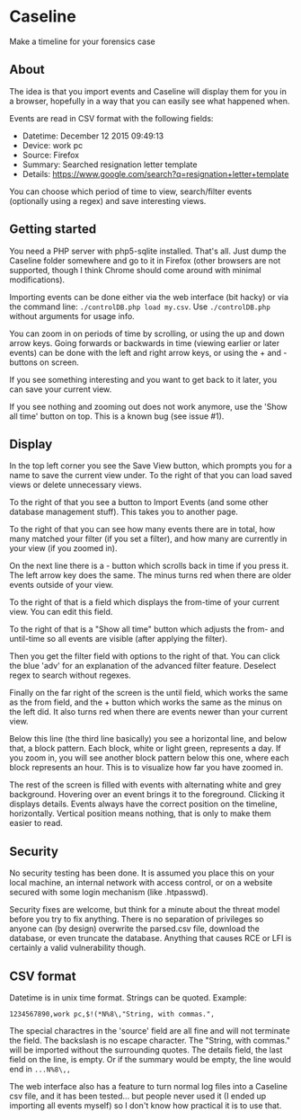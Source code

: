 # Caseline

Make a timeline for your forensics case

## About

The idea is that you import events and Caseline will display them for you in a
browser, hopefully in a way that you can easily see what happened when.

Events are read in CSV format with the following fields:

- Datetime: December 12 2015 09:49:13
- Device: work pc
- Source: Firefox
- Summary: Searched resignation letter template
- Details: https://www.google.com/search?q=resignation+letter+template

You can choose which period of time to view, search/filter events (optionally
using a regex) and save interesting views.

## Getting started

You need a PHP server with php5-sqlite installed. That's all. Just dump the
Caseline folder somewhere and go to it in Firefox (other browsers are not
supported, though I think Chrome should come around with minimal
modifications).

Importing events can be done either via the web interface (bit hacky) or via
the command line: `./controlDB.php load my.csv`. Use `./controlDB.php` without
arguments for usage info.

You can zoom in on periods of time by scrolling, or using the up and down arrow
keys. Going forwards or backwards in time (viewing earlier or later events) can
be done with the left and right arrow keys, or using the + and - buttons on
screen.

If you see something interesting and you want to get back to it later, you can
save your current view.

If you see nothing and zooming out does not work anymore, use the 'Show all
time' button on top. This is a known bug (see issue #1).

## Display

In the top left corner you see the Save View button, which prompts you for a
name to save the current view under. To the right of that you can load saved
views or delete unnecessary views.

To the right of that you see a button to Import Events (and some other database
management stuff). This takes you to another page.

To the right of that you can see how many events there are in total, how many
matched your filter (if you set a filter), and how many are currently in your
view (if you zoomed in).

On the next line there is a - button which scrolls back in time if you press
it. The left arrow key does the same. The minus turns red when there are older
events outside of your view.

To the right of that is a field which displays the from-time of your current
view. You can edit this field.

To the right of that is a "Show all time" button which adjusts the from- and
until-time so all events are visible (after applying the filter).

Then you get the filter field with options to the right of that. You can click
the blue 'adv' for an explanation of the advanced filter feature. Deselect
regex to search without regexes.

Finally on the far right of the screen is the until field, which works the same
as the from field, and the + button which works the same as the minus on the
left did. It also turns red when there are events newer than your current view.

Below this line (the third line basically) you see a horizontal line, and below
that, a block pattern. Each block, white or light green, represents a day. If
you zoom in, you will see another block pattern below this one, where each
block represents an hour. This is to visualize how far you have zoomed in.

The rest of the screen is filled with events with alternating white and grey
background. Hovering over an event brings it to the foreground. Clicking it
displays details. Events always have the correct position on the timeline,
horizontally. Vertical position means nothing, that is only to make them easier
to read.

## Security

No security testing has been done. It is assumed you place this on your local
machine, an internal network with access control, or on a website secured with
some login mechanism (like .htpasswd).

Security fixes are welcome, but think for a minute about the threat model
before you try to fix anything. There is no separation of privileges so anyone
can (by design) overwrite the parsed.csv file, download the database, or even
truncate the database. Anything that causes RCE or LFI is certainly a valid
vulnerability though.

## CSV format

Datetime is in unix time format. Strings can be quoted. Example:

    1234567890,work pc,$!(*N%8\,"String, with commas.",

The special charactres in the 'source' field are all fine and will not
terminate the field. The backslash is no escape character. The "String, with
commas." will be imported without the surrounding quotes. The details field,
the last field on the line, is empty. Or if the summary would be empty, the
line would end in `...N%8\,,`

The web interface also has a feature to turn normal log files into a Caseline
csv file, and it has been tested... but people never used it (I ended up
importing all events myself) so I don't know how practical it is to use that.

